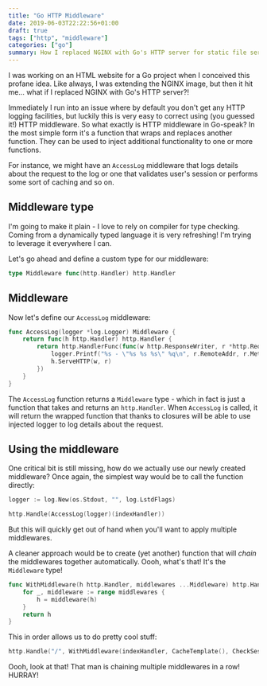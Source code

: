 ```yaml
---
title: "Go HTTP Middleware"
date: 2019-06-03T22:22:56+01:00
draft: true
tags: ["http", "middleware"]
categories: ["go"]
summary: How I replaced NGINX with Go's HTTP server for static file serving and then equipped it with access log middleware that writes details about incoming request to the log!
---
```


I was working on an HTML website for a Go project when I conceived this profane idea. Like always, I was extending the NGINX image, but then it hit me... what if I replaced NGINX with Go's HTTP server?!

Immediately I run into an issue where by default you don't get any HTTP logging facilities, but luckily this is very easy to correct using (you guessed it!) HTTP middleware. So what exactly is HTTP middleware in Go-speak? In the most simple form it's a function that wraps and replaces another function. They can be used to inject additional functionality to one or more functions.

For instance, we might have an `AccessLog` middleware that logs details about the request to the log or one that validates user's session or performs some sort of caching and so on.

## Middleware type

I'm going to make it plain - I love to rely on compiler for type checking. Coming from a dynamically typed language it is very refreshing! I'm trying to leverage it everywhere I can.

Let's go ahead and define a custom type for our middleware:

```go
type Middleware func(http.Handler) http.Handler
```

## Middleware

Now let's define our `AccessLog` middleware:

```go
func AccessLog(logger *log.Logger) Middleware {
    return func(h http.Handler) http.Handler {
        return http.HandlerFunc(func(w http.ResponseWriter, r *http.Request) {
            logger.Printf("%s - \"%s %s %s\" %q\n", r.RemoteAddr, r.Method, r.URL.Path, r.Proto, r.UserAgent())
            h.ServeHTTP(w, r)
        })
    }
}
```

The `AccessLog` function returns a `Middleware` type - which in fact is just a function that takes and returns an `http.Handler`. When `AccessLog` is called, it will return the wrapped function that thanks to closures will be able to use injected logger to log details about the request.

## Using the middleware

One critical bit is still missing, how do we actually use our newly created middleware? Once again, the simplest way would be to call the function directly:

```go
logger := log.New(os.Stdout, "", log.LstdFlags)

http.Handle(AccessLog(logger)(indexHandler))
```

But this will quickly get out of hand when you'll want to apply multiple middlewares.

A cleaner approach would be to create (yet another) function that will _chain_ the middlewares together automatically. Oooh, what's that! It's the `Middleware` type!

```go
func WithMiddleware(h http.Handler, middlewares ...Middleware) http.Handler {
    for _, middleware := range middlewares {
        h = middleware(h)
    }
    return h
}
```

This in order allows us to do pretty cool stuff:

```go
http.Handle("/", WithMiddleware(indexHandler, CacheTemplate(), CheckSession(db), AccessLog(logger)))
```

Oooh, look at that! That man is chaining multiple middlewares in a row! HURRAY!
